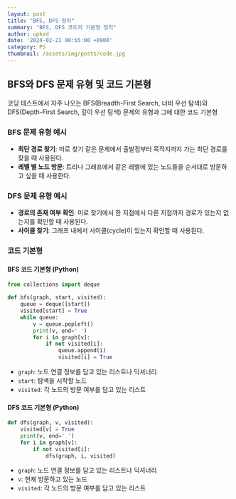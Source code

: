 ```yaml
---
layout: post
title: "BFS, DFS 정리"
summary: "BFS, DFS 코드의 기본형 정리"
author: upked
date: '2024-02-21 00:55:00 +0900'
category: PS
thumbnail: /assets/img/posts/code.jpg
---
```


## BFS와 DFS 문제 유형 및 코드 기본형

코딩 테스트에서 자주 나오는 BFS(Breadth-First Search, 너비 우선 탐색)와 DFS(Depth-First Search, 깊이 우선 탐색) 문제의 유형과 그에 대한 코드 기본형

### BFS 문제 유형 예시

- **최단 경로 찾기**: 미로 찾기 같은 문제에서 출발점부터 목적지까지 가는 최단 경로를 찾을 때 사용된다.
- **레벨 별 노드 방문**: 트리나 그래프에서 같은 레벨에 있는 노드들을 순서대로 방문하고 싶을 때 사용한다.

### DFS 문제 유형 예시

- **경로의 존재 여부 확인**: 미로 찾기에서 한 지점에서 다른 지점까지 경로가 있는지 없는지를 확인할 때 사용된다.
- **사이클 찾기**: 그래프 내에서 사이클(cycle)이 있는지 확인할 때 사용된다.

### 코드 기본형

#### BFS 코드 기본형 (Python)

```python
from collections import deque

def bfs(graph, start, visited):
    queue = deque([start])
    visited[start] = True
    while queue:
        v = queue.popleft()
        print(v, end=' ')
        for i in graph[v]:
            if not visited[i]:
                queue.append(i)
                visited[i] = True
```

- `graph`: 노드 연결 정보를 담고 있는 리스트나 딕셔너리
- `start`: 탐색을 시작할 노드
- `visited`: 각 노드의 방문 여부를 담고 있는 리스트

#### DFS 코드 기본형 (Python)

```python
def dfs(graph, v, visited):
    visited[v] = True
    print(v, end=' ')
    for i in graph[v]:
        if not visited[i]:
            dfs(graph, i, visited)
```


- `graph`: 노드 연결 정보를 담고 있는 리스트나 딕셔너리
- `v`: 현재 방문하고 있는 노드
- `visited`: 각 노드의 방문 여부를 담고 있는 리스트
